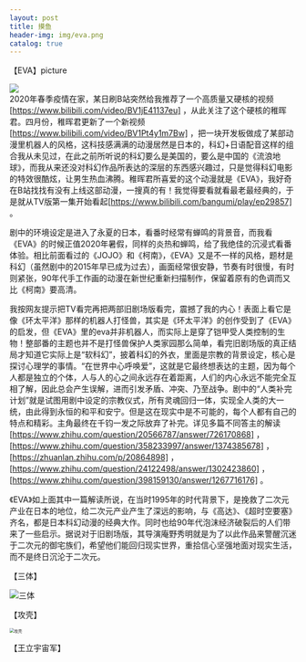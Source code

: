 ```yaml
---
layout: post
title: 摸鱼
header-img: img/eva.png
catalog: true
---
```

【EVA】picture

![](https://th.bing.com/th/id/R.28d7742b7d2a9542e2b5747660f0c075?rik=IWRVyrBTPuxRDw&riu=http%3a%2f%2fi2.hdslb.com%2fbfs%2farchive%2fd382e574d15324010ded6a124d7563a1558cf9bb.jpg&ehk=GHtgm%2fGdGrlwMqrPsccwB%2bKaRVjhtF8KPIzsXoaj1Es%3d&risl=&pid=ImgRaw&r=0)\
2020年春季疫情在家，某日刷B站突然给我推荐了一个高质量又硬核的视频[https://www.bilibili.com/video/BV1jE41137eu] ，从此关注了这个硬核的稚晖君。四月份，稚晖君更新了一个新视频[https://www.bilibili.com/video/BV1Pt4y1m7Bw] ，把一块开发板做成了某部动漫里机器人的风格，这科技感满满的动漫居然是日本的，科幻+日语配音这样的组合我从未见过，在此之前所听说的科幻要么是美国的，要么是中国的《流浪地球》，而我从来还没对科幻作品所表达的深层的东西感兴趣过，只是觉得科幻电影的特效很酷炫，让男生热血沸腾。稚晖君所喜爱的这个动漫就是《EVA》，我好奇在B站找找有没有上线这部动漫，一搜真的有！我觉得要看就看最老最经典的，于是就从TV版第一集开始看起[https://www.bilibili.com/bangumi/play/ep29857] 。

剧中的环境设定是进入了永夏的日本，看番时经常有蝉鸣的背景音，而我看《EVA》的时候正值2020年暑假，同样的炎热和蝉鸣，给了我绝佳的沉浸式看番体验。相比前面看过的《JOJO》和《柯南》，《EVA》又是不一样的风格，题材是科幻（虽然剧中的2015年早已成为过去），画面经常很安静，节奏有时很慢，有时则紧张，90年代手工作画的动漫在新世纪重新扫描制作，保留着原有的色调而又比《柯南》要高清。

我按网友提示把TV看完再把两部旧剧场版看完，震撼了我的内心！表面上看它是像《环太平洋》那样的机器人打怪兽，其实是《环太平洋》的创作受到了《EVA》的启发，但《EVA》里的eva并非机器人，而实际上是穿了铠甲受人类控制的生物！整部番的主题也并不是打怪兽保护人类家园那么简单，看完旧剧场版的真正结局才知道它实际上是“软科幻”，披着科幻的外衣，里面是宗教的背景设定，核心是探讨心理学的事情。“在世界中心呼唤爱”，这就是它最终想表达的主题，因为每个人都是独立的个体，人与人的心之间永远存在着距离，人们的内心永远不能完全互相了解，因此总会产生误解，进而引发矛盾、冲突、乃至战争。剧中的“人类补完计划”就是试图用剧中设定的宗教仪式，所有灵魂回归一体，实现全人类的大一统，由此得到永恒的和平和安宁。但是这在现实中是不可能的，每个人都有自己的特点和精彩。主角最终在千钧一发之际放弃了补完。详见多篇不同答主的解读[https://www.zhihu.com/question/20566787/answer/726170868] ，[https://www.zhihu.com/question/358233997/answer/1374385678] ，[https://zhuanlan.zhihu.com/p/20864898] ，[https://www.zhihu.com/question/24122498/answer/1302423860] ，[https://www.zhihu.com/question/398159130/answer/1267716176] 。

《EVA》如上面其中一篇解读所说，在当时1995年的时代背景下，是挽救了二次元产业在日本的地位，给二次元产业产生了深远的影响，与《高达》、《超时空要塞》齐名，都是日本科幻动漫的经典大作。同时也给90年代泡沫经济破裂后的人们带来了一些启示。据说对于旧剧场版，其导演庵野秀明就是为了以此作品来警醒沉迷于二次元的御宅族们，希望他们能回归现实世界，重拾信心坚强地面对现实生活，而不是终日沉沦于二次元。

【三体】

![三体](C:\Users\zjh2019\Pictures\报告\三体.png)



【攻壳】

<img src="C:\Users\zjh2019\Pictures\报告\攻壳.png" alt="攻壳" style="zoom:50%;" />



【王立宇宙军】

